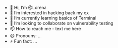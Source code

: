 - 👋 Hi, I’m @Lorena
- 👀 I’m interested in hacking back my ex
- 🌱 I’m currently learning basics of Terminal 
- 💞️ I’m looking to collaborate on vulnerability testing 
- 📫 How to reach me - text me here
- 😄 Pronouns: ...
- ⚡ Fun fact: ...

<!---
100111/Lorena is a ✨ special ✨ repository because its `README.md` (this file) appears on your GitHub profile.
You can click the Preview link to take a look at your changes.
--->
